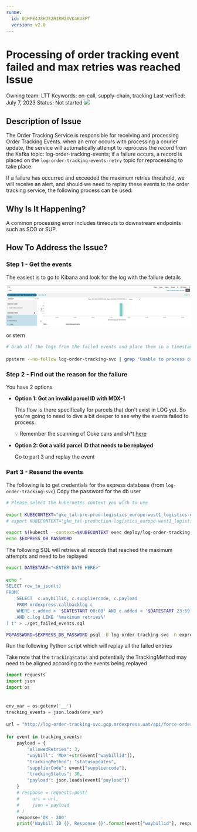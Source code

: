 ```yaml
---
runme:
  id: 01HFE4J8HJS2R1RW2XVK4KV8PT
  version: v2.0
---
```


# Processing of order tracking event failed and max retries was reached Issue

Owning team: LTT
Keywords: on-call, supply-chain, tracking
Last verified: July 7, 2023
Status: Not started
[![](https://badgen.net/badge/Open%20with/Runme/5B3ADF?icon=https://runme.dev/img/logo.svg)](https://runme.dev/api/runme?repository=https%3A%2F%2Fgithub.com%2Fmrdelivery%2Flog-order-tracking-svc.git%26fileToOpen%3Dplaybook%2FProcess_failed_events.md)
## **Description of Issue**

The Order Tracking Service is responsible for receiving and processing Order Tracking Events. when an error occurs with processing a courier update, the service will automatically attempt to reprocess the record from the Kafka topic: log-order-tracking-events; if a failure occurs, a record is placed on the `log-order-tracking-events-retry` topic for reprocessing to take place.

If a failure has occurred and exceeded the maximum retries threshold, we will receive an alert, and should we need to replay these events to the order tracking service, the following process can be used:

## **Why Is It Happening?**

A common processing error includes timeouts to downstream endpoints such as SCO or SUP.

## **How To Address the Issue?**

### Step 1 - Get the events

The easiest is to go to Kibana and look for the log with the failure details

![Untitled](images/Untitled.png)

or stern

```bash {"id":"01HFE4J8HJS2R1RW2XVER1B15R"}
# Grab all the logs from the failed events and place them in a timestamped log file for further gymnastics
 
ppstern --no-follow log-order-tracking-svc | grep "Unable to process order tracking event" | tee $(date +%s)-log-order-tracking.log
```

### Step **2 - Find out the reason for the failure**

You have 2 options

- **Option 1: Got an invalid parcel ID with MDX-1**

   This flow is there specifically for parcels that don't exist in LOG yet. So you're going to need to dive a bit deeper to see why the events failed to process.

     💡 Remember the scanning of Coke cans and sh*t [here](https://takealot.slack.com/archives/C010PT2R0NP/p1684494723648739?thread_ts=1684493394.499539&cid=C010PT2R0NP)


- **Option 2: Got a valid parcel ID that needs to be replayed**

   Go to part 3 and replay the event

### **Part 3 - Resend the events**

The following is to get credentials for the express database (from `log-order-tracking-svc`)
Copy the password for the db user

```bash {"promptEnv":"false"}
# Please select the kubernetes context you wish to use

export KUBECONTEXT="gke_tal-pre-prod-logistics_europe-west1_logistics-gke1"
# export KUBECONTEXT="gke_tal-production-logistics_europe-west1_logistics-gke1"
```

```bash {"background":"false","interactive":"true"}
export $(kubectl --context=$KUBECONTEXT exec deploy/log-order-tracking-svc -- printenv | grep EXPRESS_DB_PASSWORD)
echo $EXPRESS_DB_PASSWORD
```

The following SQL will retrieve all records that reached the maximum attempts and need to be replayed

```bash
export DATESTART="<ENTER DATE HERE>"

echo "
SELECT row_to_json(t)
FROM(
    SELECT  c.waybillid, c.suppliercode, c.payload
    FROM mrdexpress.callbacklog c 
    WHERE c.added > '$DATESTART 00:00' AND c.added < '$DATESTART 23:59'
    AND c.log LIKE '%maximum retries%'
) t" > ./get_failed_events.sql
```

```bash {"interactive":"false","mimeType":"application/json","terminalRows":"20"}
PGPASSWORD=$EXPRESS_DB_PASSWORD psql -U log-order-tracking-svc -h express.db.gcp.mrdexpress.uat -d postgis -t -f get_failed_events.sql | jq -s
```

Run the following Python script which will replay all the failed entries

Take note that the `trackingStatus` and potentially the TrackingMethod may need to be aligned according to the events being replayed

```python {"id":"01HFE4J8HJS2R1RW2XVJVADWK7","interactive":"false","mimeType":"text/csv"}
import requests
import json
import os


env_var = os.getenv('__')
tracking_events = json.loads(env_var)

url = "http://log-order-tracking-svc.gcp.mrdexpress.uat/api/force-order-tracking"

for event in tracking_events:
    payload = {
        "allowedRetries": 3,
        "waybill": 'MDX'+str(event["waybillid"]),
        "trackingMethod": "statusupdates",
        "supplierCode": event["suppliercode"],
        "trackingStatus": 30,
        "payload": json.loads(event["payload"])
    }
    # response = requests.post(
    #     url = url,
    #     json = payload
    # )
    response='OK - 200'
    print('Waybill ID {}, Response {}'.format(event["waybillid"], response))
```
